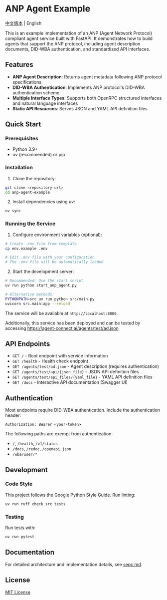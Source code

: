 # ANP Agent Example

[中文版本](README.cn.md) | English

This is an example implementation of an ANP (Agent Network Protocol) compliant agent service built with FastAPI. It demonstrates how to build agents that support the ANP protocol, including agent description documents, DID-WBA authentication, and standardized API interfaces.

## Features

- **ANP Agent Description**: Returns agent metadata following ANP protocol specifications
- **DID-WBA Authentication**: Implements ANP protocol's DID-WBA authentication scheme
- **Multiple Interface Types**: Supports both OpenRPC structured interfaces and natural language interfaces
- **Static API Resources**: Serves JSON and YAML API definition files

## Quick Start

### Prerequisites

- Python 3.9+
- uv (recommended) or pip

### Installation

1. Clone the repository:
```bash
git clone <repository-url>
cd anp-agent-example
```

2. Install dependencies using uv:
```bash
uv sync
```

### Running the Service

1. Configure environment variables (optional):
```bash
# Create .env file from template
cp env.example .env

# Edit .env file with your configuration
# The .env file will be automatically loaded
```

2. Start the development server:
```bash
# Recommended: Use the start script
uv run python start_anp_agent.py

# Alternative methods:
PYTHONPATH=src uv run python src/main.py
uvicorn src.main:app --reload
```

The service will be available at `http://localhost:8000`.

Additionally, this service has been deployed and can be tested by accessing https://agent-connect.ai/agents/test/ad.json

## API Endpoints

- `GET /` - Root endpoint with service information
- `GET /health` - Health check endpoint
- `GET /agents/test/ad.json` - Agent description (requires authentication)
- `GET /agents/test/api/{json_file}` - JSON API definition files
- `GET /agents/test/api_files/{yaml_file}` - YAML API definition files
- `GET /docs` - Interactive API documentation (Swagger UI)

## Authentication

Most endpoints require DID-WBA authentication. Include the authentication header:

```
Authorization: Bearer <your-token>
```

The following paths are exempt from authentication:
- `/`, `/health`, `/v1/status`
- `/docs`, `/redoc`, `/openapi.json`
- `/wba/user/*`

## Development

### Code Style

This project follows the Google Python Style Guide. Run linting:

```bash
uv run ruff check src tests
```

### Testing

Run tests with:

```bash
uv run pytest
```

## Documentation

For detailed architecture and implementation details, see [sepc.md](sepc.md).

## License

[MIT License](LICENSE)
